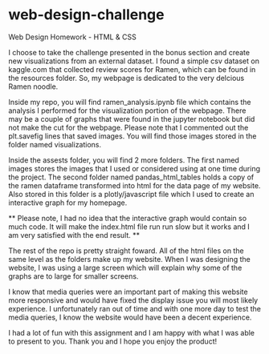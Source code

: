 # web-design-challenge

Web Design Homework - HTML & CSS

I choose to take the challenge presented in the bonus section and create new visualizations from an external dataset. I found a simple csv dataset on kaggle.com that collected review scores for Ramen, which can be found in the resources folder. So, my webpage is dedicated to the very delcious Ramen noodle. 

Inside my repo, you will find ramen_analysis.ipynb file which contains the analysis I performed for the visualization portion of the webpage. There may be a couple of graphs that were found in the jupyter notebook but did not make the cut for the webpage. Please note that I commented out the plt.savefig lines that saved images. You will find those images stored in the folder named visualizations.

Inside the assests folder, you will find 2 more folders. The first named images stores the images that I used or considered using at one time during the project. The second folder named pandas_html_tables holds a copy of the ramen dataframe transformed into html for the data page of my website. Also stored in this folder is a plotly/javascript file which I used to create an interactive graph for my homepage. 

** Please note, I had no idea that the interactive graph would contain so much code. It will make the index.html file run run slow but it works and I am very satisfied with the end result. **

The rest of the repo is pretty straight foward. All of the html files on the same level as the folders make up my website. When I was designing the website, I was using a large screen which will explain why some of the graphs are to large for smaller screens. 

I know that media queries were an important part of making this website more responsive and would have fixed the display issue you will most likely experience. I unfortunately ran out of time and with one more day to test the media queries, I know the website would have been a decent experience.

I had a lot of fun with this assignment and I am happy with what I was able to present to you. Thank you and I hope you enjoy the product! 